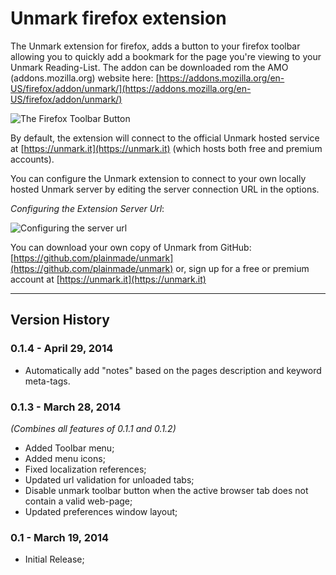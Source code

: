 # Unmark firefox extension

The Unmark extension for firefox, adds a button to your firefox toolbar allowing you to quickly add a bookmark for the page you're viewing to your Unmark Reading-List.
The addon can be downloaded rom the AMO (addons.mozilla.org) website here: [https://addons.mozilla.org/en-US/firefox/addon/unmark/](https://addons.mozilla.org/en-US/firefox/addon/unmark/)

![The Firefox Toolbar Button](http://www.neurotechnics.com/blog/content/images/2014/Mar/unmark_toolbar_button.png)

By default, the extension will connect to the official Unmark hosted service at [https://unmark.it](https://unmark.it) (which hosts both free and premium accounts).

You can configure the Unmark extension to connect to your own locally hosted Unmark server by editing the server connection URL in the options.

*Configuring the Extension Server Url*:

![Configuring the server url](http://www.neurotechnics.com/blog/content/images/2014/Mar/unmark_options.png)

You can download your own copy of Unmark from GitHub: [https://github.com/plainmade/unmark](https://github.com/plainmade/unmark)
or, sign up for a free or premium account at [https://unmark.it](https://unmark.it)

---

## Version History

### 0.1.4 - April 29, 2014

* Automatically add "notes" based on the pages description and keyword meta-tags.

### 0.1.3 - March 28, 2014

*(Combines all features of 0.1.1 and 0.1.2)*

* Added Toolbar menu;
* Added menu icons;
* Fixed localization references;
* Updated url validation for unloaded tabs;
* Disable unmark toolbar button when the active browser tab does not contain a valid web-page;
* Updated preferences window layout;

### 0.1 - March 19, 2014

* Initial Release;